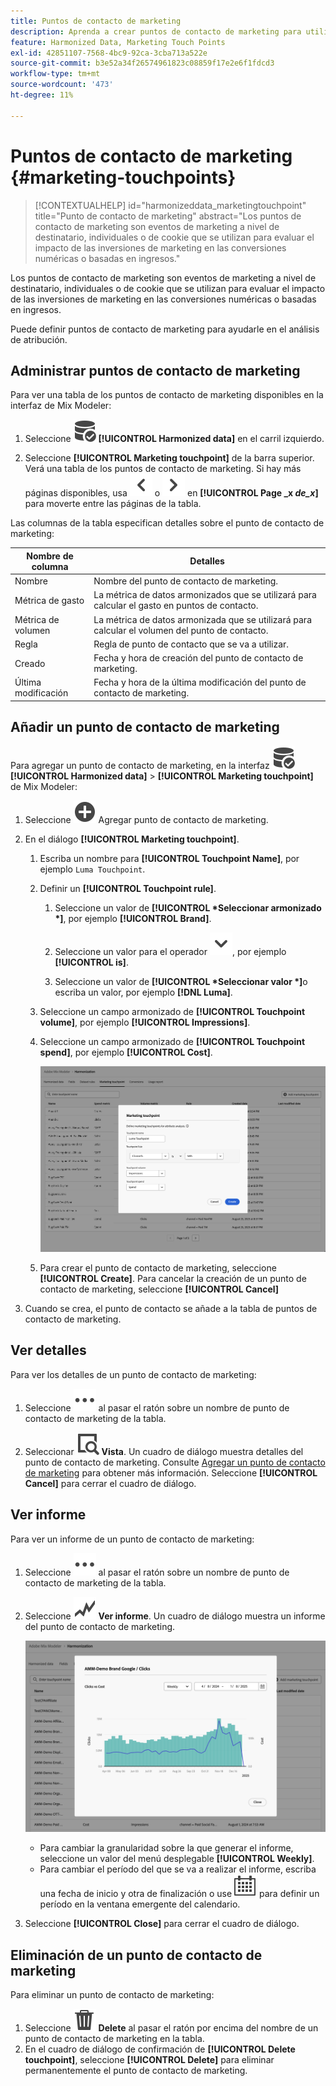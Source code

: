 ```yaml
---
title: Puntos de contacto de marketing
description: Aprenda a crear puntos de contacto de marketing para utilizarlos en la armonización de los datos en Mix Modeler.
feature: Harmonized Data, Marketing Touch Points
exl-id: 42851107-7568-4bc9-92ca-3cba713a522e
source-git-commit: b3e52a34f26574961823c08859f17e2e6f1fdcd3
workflow-type: tm+mt
source-wordcount: '473'
ht-degree: 11%

---
```


# Puntos de contacto de marketing {#marketing-touchpoints}

>[!CONTEXTUALHELP]
>id="harmonizeddata_marketingtouchpoint"
>title="Punto de contacto de marketing"
>abstract="Los puntos de contacto de marketing son eventos de marketing a nivel de destinatario, individuales o de cookie que se utilizan para evaluar el impacto de las inversiones de marketing en las conversiones numéricas o basadas en ingresos."


Los puntos de contacto de marketing son eventos de marketing a nivel de destinatario, individuales o de cookie que se utilizan para evaluar el impacto de las inversiones de marketing en las conversiones numéricas o basadas en ingresos.

Puede definir puntos de contacto de marketing para ayudarle en el análisis de atribución.

## Administrar puntos de contacto de marketing

Para ver una tabla de los puntos de contacto de marketing disponibles en la interfaz de Mix Modeler:

1. Seleccione ![DataSearch](/help/assets/icons/DataCheck.svg) **[!UICONTROL Harmonized data]** en el carril izquierdo.

1. Seleccione **[!UICONTROL Marketing touchpoint]** de la barra superior. Verá una tabla de los puntos de contacto de marketing. Si hay más páginas disponibles, usa ![Flecha izquierda](/help/assets/icons/ChevronLeft.svg) o ![Flecha derecha](/help/assets/icons/ChevronRight.svg) en **[!UICONTROL Page _x _de_x_]** para moverte entre las páginas de la tabla.

Las columnas de la tabla especifican detalles sobre el punto de contacto de marketing:

| Nombre de columna | Detalles |
| --- | ---|
| Nombre | Nombre del punto de contacto de marketing. |
| Métrica de gasto | La métrica de datos armonizados que se utilizará para calcular el gasto en puntos de contacto. |
| Métrica de volumen | La métrica de datos armonizada que se utilizará para calcular el volumen del punto de contacto. |
| Regla | Regla de punto de contacto que se va a utilizar. |
| Creado | Fecha y hora de creación del punto de contacto de marketing. |
| Última modificación | Fecha y hora de la última modificación del punto de contacto de marketing. |


## Añadir un punto de contacto de marketing

Para agregar un punto de contacto de marketing, en la interfaz ![DataSearch](/help/assets/icons/DataCheck.svg) **[!UICONTROL Harmonized data]** > **[!UICONTROL Marketing touchpoint]** de Mix Modeler:

1. Seleccione ![Agregar](/help/assets/icons/AddCircle.svg) Agregar punto de contacto de marketing.

1. En el diálogo **[!UICONTROL Marketing touchpoint]**.

   1. Escriba un nombre para **[!UICONTROL Touchpoint Name]**, por ejemplo `Luma Touchpoint`.

   1. Definir un **[!UICONTROL Touchpoint rule]**.

      1. Seleccione un valor de **[!UICONTROL *Seleccionar armonizado *]**, por ejemplo **[!UICONTROL Brand]**.

      1. Seleccione un valor para el operador ![Chevron](/help/assets/icons/ChevronDown.svg), por ejemplo **[!UICONTROL is]**.

      1. Seleccione un valor de **[!UICONTROL *Seleccionar valor *]**&#x200B;o escriba un valor, por ejemplo **[!DNL Luma]**.

   1. Seleccione un campo armonizado de **[!UICONTROL Touchpoint volume]**, por ejemplo **[!UICONTROL Impressions]**.

   1. Seleccione un campo armonizado de **[!UICONTROL Touchpoint spend]**, por ejemplo **[!UICONTROL Cost]**.

      ![Punto de contacto de marketing](/help/assets/create-touchpoint.png)

   1. Para crear el punto de contacto de marketing, seleccione **[!UICONTROL Create]**. Para cancelar la creación de un punto de contacto de marketing, seleccione **[!UICONTROL Cancel]**

1. Cuando se crea, el punto de contacto se añade a la tabla de puntos de contacto de marketing.


## Ver detalles

Para ver los detalles de un punto de contacto de marketing:

1. Seleccione ![Más](/help/assets/icons/More.svg) al pasar el ratón sobre un nombre de punto de contacto de marketing de la tabla.

1. Seleccionar ![Vista](/help/assets/icons/ViewDetail.svg) **Vista**. Un cuadro de diálogo muestra detalles del punto de contacto de marketing. Consulte [Agregar un punto de contacto de marketing](#add-a-marketing-touchpoint) para obtener más información. Seleccione **[!UICONTROL Cancel]** para cerrar el cuadro de diálogo.


## Ver informe

Para ver un informe de un punto de contacto de marketing:

1. Seleccione ![Más](/help/assets/icons/More.svg) al pasar el ratón sobre un nombre de punto de contacto de marketing de la tabla.

1. Seleccione ![GraphTrend](/help/assets/icons/GraphTrend.svg) **Ver informe**. Un cuadro de diálogo muestra un informe del punto de contacto de marketing.

   ![Informe de vista de punto de contacto de marketing](../assets/marketingtouchpoint-view-report.png)

   * Para cambiar la granularidad sobre la que generar el informe, seleccione un valor del menú desplegable **[!UICONTROL Weekly]**.
   * Para cambiar el período del que se va a realizar el informe, escriba una fecha de inicio y otra de finalización o use ![Calendario](/help/assets/icons/Calendar.svg) para definir un período en la ventana emergente del calendario.

1. Seleccione **[!UICONTROL Close]** para cerrar el cuadro de diálogo.

## Eliminación de un punto de contacto de marketing

Para eliminar un punto de contacto de marketing:

1. Seleccione ![Delete](/help/assets/icons/Delete.svg) **Delete** al pasar el ratón por encima del nombre de un punto de contacto de marketing en la tabla.
1. En el cuadro de diálogo de confirmación de **[!UICONTROL Delete touchpoint]**, seleccione **[!UICONTROL Delete]** para eliminar permanentemente el punto de contacto de marketing.

